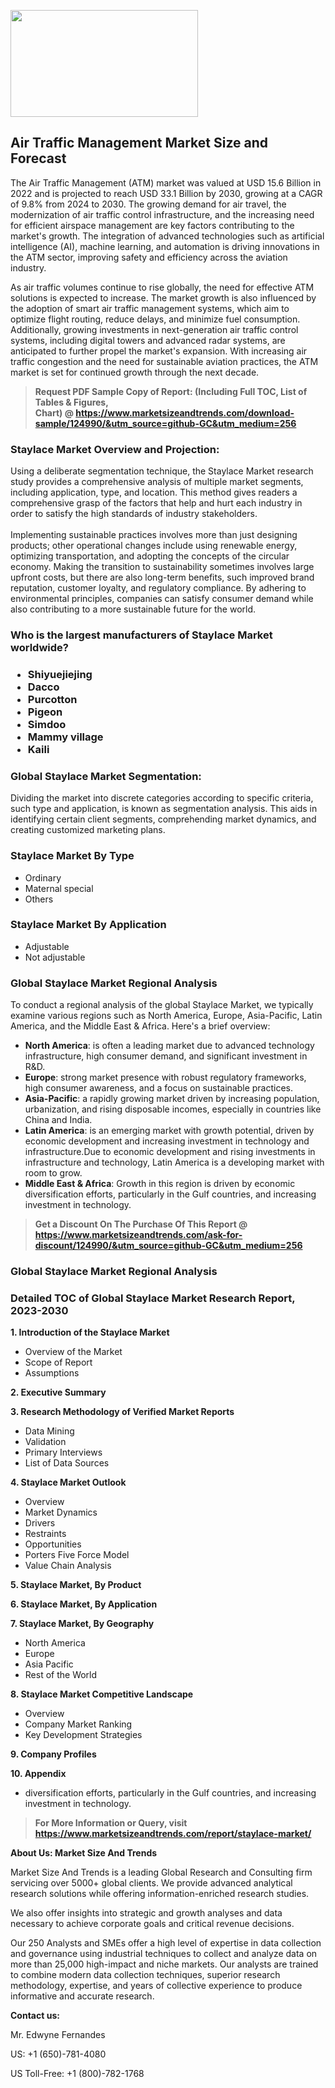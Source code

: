 <p><img class="alignnone size-medium wp-image-20088" src="https://ffe5etoiles.com/wp-content/uploads/2024/12/MST1-300x171.png" alt="" width="300" height="171" /></p><h2>Air Traffic Management Market Size and Forecast</h2><p>The Air Traffic Management (ATM) market was valued at USD 15.6 Billion in 2022 and is projected to reach USD 33.1 Billion by 2030, growing at a CAGR of 9.8% from 2024 to 2030. The growing demand for air travel, the modernization of air traffic control infrastructure, and the increasing need for efficient airspace management are key factors contributing to the market's growth. The integration of advanced technologies such as artificial intelligence (AI), machine learning, and automation is driving innovations in the ATM sector, improving safety and efficiency across the aviation industry.</p><p>As air traffic volumes continue to rise globally, the need for effective ATM solutions is expected to increase. The market growth is also influenced by the adoption of smart air traffic management systems, which aim to optimize flight routing, reduce delays, and minimize fuel consumption. Additionally, growing investments in next-generation air traffic control systems, including digital towers and advanced radar systems, are anticipated to further propel the market's expansion. With increasing air traffic congestion and the need for sustainable aviation practices, the ATM market is set for continued growth through the next decade.</p></p><blockquote id="" class=""><strong>Request PDF Sample Copy of Report: (Including Full TOC, List of Tables &amp; Figures, Chart)&nbsp;@&nbsp;<strong><a href="https://www.marketsizeandtrends.com/download-sample/124990/&utm_source=github-GC&utm_medium=256" target="_blank">https://www.marketsizeandtrends.com/download-sample/124990/&utm_source=github-GC&utm_medium=256</a></strong></strong></blockquote><h3 id="" class="">Staylace Market&nbsp;Overview and Projection:</h3><p id="" class="">Using a deliberate segmentation technique, the Staylace Market research study provides a comprehensive analysis of multiple market segments, including application, type, and location. This method gives readers a comprehensive grasp of the factors that help and hurt each industry in order to satisfy the high standards of industry stakeholders. <br /> <br />Implementing sustainable practices involves more than just designing products; other operational changes include using renewable energy, optimizing transportation, and adopting the concepts of the circular economy. Making the transition to sustainability sometimes involves large upfront costs, but there are also long-term benefits, such improved brand reputation, customer loyalty, and regulatory compliance. By adhering to environmental principles, companies can satisfy consumer demand while also contributing to a more sustainable future for the world.</p><h3 id="" class="">Who is the largest manufacturers of&nbsp;Staylace Market worldwide?</h3><h3 class=""><p><ul><li>Shiyuejiejing </li><li> Dacco </li><li> Purcotton </li><li> Pigeon </li><li> Simdoo </li><li> Mammy village </li><li> Kaili</li></ul></p></h3><h3 id="" class="">Global&nbsp;Staylace Market Segmentation:</h3><p id="" class="">Dividing the market into discrete categories according to specific criteria, such type and application, is known as segmentation analysis. This aids in identifying certain client segments, comprehending market dynamics, and creating customized marketing plans.</p><h3 id="" class="">Staylace Market&nbsp;By Type</h3><p><p><ul><li>Ordinary</li><li> Maternal special</li><li> Others</p></li></ul></p></p><h3 id="" class="">Staylace Market&nbsp;By Application</h3><p class=""><p><ul><li>Adjustable</li><li> Not adjustable</li></ul></p></p><h3 id="" class="">Global Staylace Market Regional Analysis</h3><p id="" class="">To conduct a regional analysis of the global Staylace Market, we typically examine various regions such as North America, Europe, Asia-Pacific, Latin America, and the Middle East &amp; Africa. Here's a brief overview:</p><ul><li><strong>North America</strong>: is often a leading market due to advanced technology infrastructure, high consumer demand, and significant investment in R&amp;D.</li><li><strong>Europe</strong>: strong market presence with robust regulatory frameworks, high consumer awareness, and a focus on sustainable practices.</li><li><strong>Asia-Pacific</strong>: a rapidly growing market driven by increasing population, urbanization, and rising disposable incomes, especially in countries like China and India.</li><li><strong>Latin America</strong>: is an emerging market with growth potential, driven by economic development and increasing investment in technology and infrastructure.Due to economic development and rising investments in infrastructure and technology, Latin America is a developing market with room to grow.</li><li><strong>Middle East &amp; Africa</strong>: Growth in this region is driven by economic diversification efforts, particularly in the Gulf countries, and increasing investment in technology.</li></ul><blockquote id="" class=""><strong>Get a Discount On The Purchase Of This Report @ <strong><a href="https://www.marketsizeandtrends.com/ask-for-discount/124990/&utm_source=github-GC&utm_medium=256" target="_blank">https://www.marketsizeandtrends.com/ask-for-discount/124990/&utm_source=github-GC&utm_medium=256</a></strong></strong></blockquote><h3 id="" class="">Global Staylace Market Regional Analysis</h3><h3 id="" class="">Detailed TOC of Global Staylace Market Research Report, 2023-2030</h3><p id="" class=""><strong>1. Introduction of the Staylace Market</strong></p><ul><li>Overview of the Market</li><li>Scope of Report</li><li>Assumptions</li></ul><p id="" class=""><strong>2. Executive Summary</strong></p><p id="" class=""><strong>3. Research Methodology of Verified Market Reports</strong></p><ul><li>Data Mining</li><li>Validation</li><li>Primary Interviews</li><li>List of Data Sources</li></ul><p id="" class=""><strong>4. Staylace Market Outlook</strong></p><ul><li>Overview</li><li>Market Dynamics</li><li>Drivers</li><li>Restraints</li><li>Opportunities</li><li>Porters Five Force Model</li><li>Value Chain Analysis</li></ul><p id="" class=""><strong>5. Staylace Market, By Product</strong></p><p id="" class=""><strong>6. Staylace Market, By Application</strong></p><p id="" class=""><strong>7. Staylace Market, By Geography</strong></p><ul><li>North America</li><li>Europe</li><li>Asia Pacific</li><li>Rest of the World</li></ul><p id="" class=""><strong>8. Staylace Market Competitive Landscape</strong></p><ul><li>Overview</li><li>Company Market Ranking</li><li>Key Development Strategies</li></ul><p id="" class=""><strong>9. Company Profiles</strong></p><p id="" class=""><strong>10. Appendix</strong></p><ul><li>diversification efforts, particularly in the Gulf countries, and increasing investment in technology.</li></ul><blockquote id="" class=""><strong>For More Information or Query, visit <strong><strong><a href="https://www.marketsizeandtrends.com/report/staylace-market/" target="_blank">https://www.marketsizeandtrends.com/report/staylace-market/</a></strong></strong></strong></blockquote><p id="" class=""><strong>About Us: Market Size And Trends</strong></p><p id="" class="">Market Size And Trends is a leading Global Research and Consulting firm servicing over 5000+ global clients. We provide advanced analytical research solutions while offering information-enriched research studies.</p><p id="" class="">We also offer insights into strategic and growth analyses and data necessary to achieve corporate goals and critical revenue decisions.</p><p id="" class="">Our 250 Analysts and SMEs offer a high level of expertise in data collection and governance using industrial techniques to collect and analyze data on more than 25,000 high-impact and niche markets. Our analysts are trained to combine modern data collection techniques, superior research methodology, expertise, and years of collective experience to produce informative and accurate research.</p><p id="" class=""><strong>Contact us:</strong></p><p id="" class="">Mr. Edwyne Fernandes</p><p id="" class="">US: +1 (650)-781-4080</p><p id="" class="">US Toll-Free: +1 (800)-782-1768</p>
